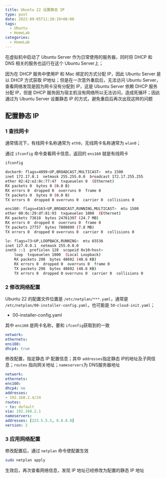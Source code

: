 ```yaml
---
title: Ubuntu 22 设置静态 IP
type: post
date: 2022-09-05T11:20:19+08:00
tags:
  - Ubuntu
  - HomeLab
categories:
  - HomeLab
---
```



在虚拟机中启动了 Ubuntu Server 作为日常使用的服务器，同时将 DHCP 和 DNS 相关的服务也运行在这个 Ubuntu Server上；

因为在 DHCP 服务中使用IP 和 Mac 绑定的方式分配 IP，因此 Ubuntu Server 是以 DHCP 方式获取 IP地址；但是在一次意外重启后，无法访问 Ubuntu Server，查看网络发现是因为网卡没有分配到 IP，这是 Ubuntu Server 依赖 DHCP 服务分配 IP，但是 DHCP 服务因为宿主机没有网络所以无法访问，造成死循环；因此通过为 Ubuntu Server 设置静态 IP 的方式，避免重启后再次出现这样的问题

## 配置静态 IP

### 1 查找网卡

通常情况下，有线网卡名称通常为 `eth0`，无线网卡名称通常为 `wlan0`；

通过 `ifconfig` 命令查看网卡信息，返回的 `ens160` 就是有线网卡

```bash
ifconfig

docker0: flags=4099<UP,BROADCAST,MULTICAST>  mtu 1500
inet 172.17.0.1  netmask 255.255.0.0  broadcast 172.17.255.255
ether 02:42:e2:0c:77:47  txqueuelen 0  (Ethernet)
RX packets 0  bytes 0 (0.0 B)
RX errors 0  dropped 0  overruns 0  frame 0
TX packets 0  bytes 0 (0.0 B)
TX errors 0  dropped 0 overruns 0  carrier 0  collisions 0

ens160: flags=4163<UP,BROADCAST,RUNNING,MULTICAST>  mtu 1500
ether 00:0c:29:df:81:93  txqueuelen 1000  (Ethernet)
RX packets 73618  bytes 24761397 (24.7 MB)
RX errors 0  dropped 0  overruns 0  frame 0
TX packets 27757  bytes 7800899 (7.8 MB)
TX errors 0  dropped 0 overruns 0  carrier 0  collisions 0

lo: flags=73<UP,LOOPBACK,RUNNING>  mtu 65536
inet 127.0.0.1  netmask 255.0.0.0
inet6 ::1  prefixlen 128  scopeid 0x10<host>
    loop  txqueuelen 1000  (Local Loopback)
    RX packets 298  bytes 48692 (48.6 KB)
    RX errors 0  dropped 0  overruns 0  frame 0
    TX packets 298  bytes 48692 (48.6 KB)
    TX errors 0  dropped 0 overruns 0  carrier 0  collisions 0
```

### 2 修改网络配置

Ubuntu 22 的配置文件位置是 `/etc/netplan/***.yaml`，通常是 `/etc/netplan/00-installer-config.yaml`，也可能是 `50-cloud-init.yaml`；

- 00-installer-config.yaml

其中 `ens160` 是网卡名称，要和 `ifconfig`获取到的一致

```yaml
network:
ethernets:
ens160:
dhcp4: true
```

修改配置，指定静态 IP 配置信息；其中 `addresses`指定静态 IP的地址及子网信息；`routes` 指向网关地址；`nameservers`为 DNS服务器地址

```yaml
network:
ethernets:
ens160:
dhcp4: no
addresses:
- 192.168.2.4/24
routes:
- to: default
via: 192.168.2.1
nameservers:
addresses: [223.5.5.5, 8.8.8.8]
version: 2
```

### 3 应用网络配置

修改配置后，通过 `netplan` 命令使配置生效

```bash
sudo netplan apply
```

生效后，再次查看网络信息，发现 IP 地址已经修改为配置的静态 IP 地址
